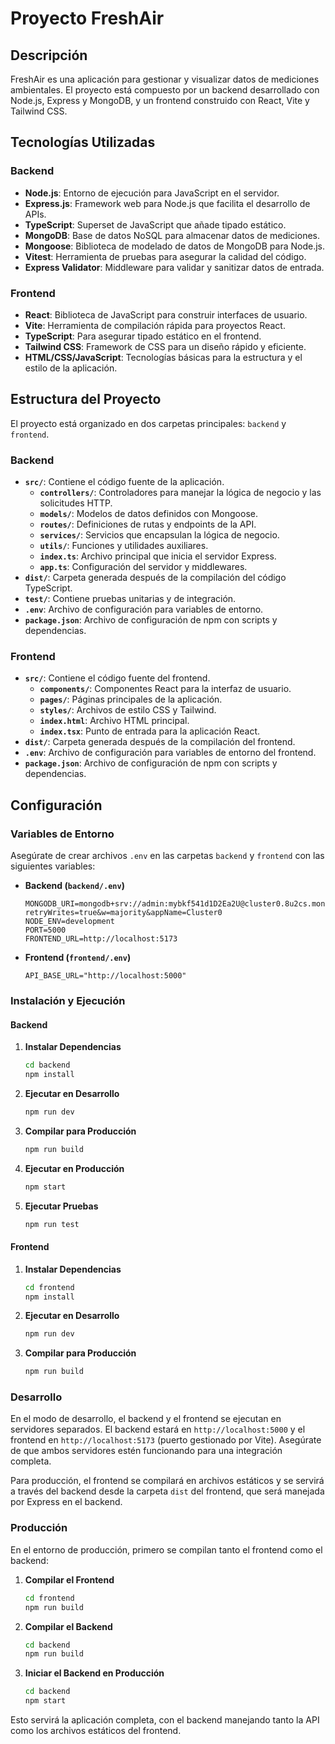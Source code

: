 # Proyecto FreshAir

## Descripción

FreshAir es una aplicación para gestionar y visualizar datos de mediciones ambientales. El proyecto está compuesto por un backend desarrollado con Node.js, Express y MongoDB, y un frontend construido con React, Vite y Tailwind CSS.

## Tecnologías Utilizadas

### Backend

- **Node.js**: Entorno de ejecución para JavaScript en el servidor.
- **Express.js**: Framework web para Node.js que facilita el desarrollo de APIs.
- **TypeScript**: Superset de JavaScript que añade tipado estático.
- **MongoDB**: Base de datos NoSQL para almacenar datos de mediciones.
- **Mongoose**: Biblioteca de modelado de datos de MongoDB para Node.js.
- **Vitest**: Herramienta de pruebas para asegurar la calidad del código.
- **Express Validator**: Middleware para validar y sanitizar datos de entrada.

### Frontend

- **React**: Biblioteca de JavaScript para construir interfaces de usuario.
- **Vite**: Herramienta de compilación rápida para proyectos React.
- **TypeScript**: Para asegurar tipado estático en el frontend.
- **Tailwind CSS**: Framework de CSS para un diseño rápido y eficiente.
- **HTML/CSS/JavaScript**: Tecnologías básicas para la estructura y el estilo de la aplicación.

## Estructura del Proyecto

El proyecto está organizado en dos carpetas principales: `backend` y `frontend`.

### Backend

- **`src/`**: Contiene el código fuente de la aplicación.
  - **`controllers/`**: Controladores para manejar la lógica de negocio y las solicitudes HTTP.
  - **`models/`**: Modelos de datos definidos con Mongoose.
  - **`routes/`**: Definiciones de rutas y endpoints de la API.
  - **`services/`**: Servicios que encapsulan la lógica de negocio.
  - **`utils/`**: Funciones y utilidades auxiliares.
  - **`index.ts`**: Archivo principal que inicia el servidor Express.
  - **`app.ts`**: Configuración del servidor y middlewares.
- **`dist/`**: Carpeta generada después de la compilación del código TypeScript.
- **`test/`**: Contiene pruebas unitarias y de integración.
- **`.env`**: Archivo de configuración para variables de entorno.
- **`package.json`**: Archivo de configuración de npm con scripts y dependencias.

### Frontend

- **`src/`**: Contiene el código fuente del frontend.
  - **`components/`**: Componentes React para la interfaz de usuario.
  - **`pages/`**: Páginas principales de la aplicación.
  - **`styles/`**: Archivos de estilo CSS y Tailwind.
  - **`index.html`**: Archivo HTML principal.
  - **`index.tsx`**: Punto de entrada para la aplicación React.
- **`dist/`**: Carpeta generada después de la compilación del frontend.
- **`.env`**: Archivo de configuración para variables de entorno del frontend.
- **`package.json`**: Archivo de configuración de npm con scripts y dependencias.

## Configuración

### Variables de Entorno

Asegúrate de crear archivos `.env` en las carpetas `backend` y `frontend` con las siguientes variables:

- **Backend (`backend/.env`)**
  ```plaintext
  MONGODB_URI=mongodb+srv://admin:mybkf541d1D2Ea2U@cluster0.8u2cs.mongodb.net/?retryWrites=true&w=majority&appName=Cluster0
  NODE_ENV=development
  PORT=5000
  FRONTEND_URL=http://localhost:5173
  ```

- **Frontend (`frontend/.env`)**
  ```plaintext
  API_BASE_URL="http://localhost:5000"
  ```

### Instalación y Ejecución

#### Backend

1. **Instalar Dependencias**
   ```bash
   cd backend
   npm install
   ```

2. **Ejecutar en Desarrollo**
   ```bash
   npm run dev
   ```

3. **Compilar para Producción**
   ```bash
   npm run build
   ```

4. **Ejecutar en Producción**
   ```bash
   npm start
   ```

5. **Ejecutar Pruebas**
   ```bash
   npm run test
   ```

#### Frontend

1. **Instalar Dependencias**
   ```bash
   cd frontend
   npm install
   ```

2. **Ejecutar en Desarrollo**
   ```bash
   npm run dev
   ```

3. **Compilar para Producción**
   ```bash
   npm run build
   ```

### Desarrollo

En el modo de desarrollo, el backend y el frontend se ejecutan en servidores separados. El backend estará en `http://localhost:5000` y el frontend en `http://localhost:5173` (puerto gestionado por Vite). Asegúrate de que ambos servidores estén funcionando para una integración completa.

Para producción, el frontend se compilará en archivos estáticos y se servirá a través del backend desde la carpeta `dist` del frontend, que será manejada por Express en el backend.

### Producción

En el entorno de producción, primero se compilan tanto el frontend como el backend:

1. **Compilar el Frontend**
   ```bash
   cd frontend
   npm run build
   ```

2. **Compilar el Backend**
   ```bash
   cd backend
   npm run build
   ```

3. **Iniciar el Backend en Producción**
   ```bash
   cd backend
   npm start
   ```

Esto servirá la aplicación completa, con el backend manejando tanto la API como los archivos estáticos del frontend.